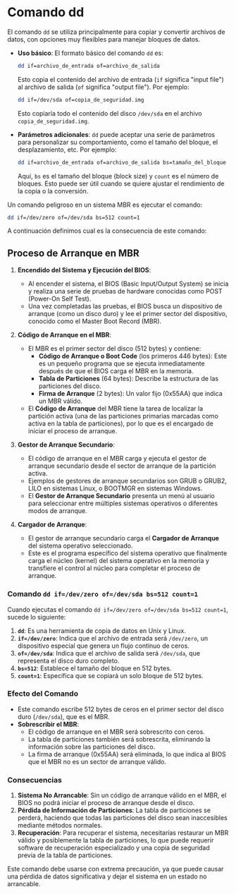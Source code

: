 # Comando dd

El comando `dd` se utiliza principalmente para copiar y convertir archivos de datos, con opciones muy flexibles para manejar bloques de datos.

- **Uso básico**: El formato básico del comando `dd` es:

  ```bash
  dd if=archivo_de_entrada of=archivo_de_salida
  ```

  Esto copia el contenido del archivo de entrada (`if` significa "input file") al archivo de salida (`of` significa "output file"). Por ejemplo:

  ```bash
  dd if=/dev/sda of=copia_de_seguridad.img
  ```

  Esto copiaría todo el contenido del disco `/dev/sda` en el archivo `copia_de_seguridad.img`.

- **Parámetros adicionales**: `dd` puede aceptar una serie de parámetros para personalizar su comportamiento, como el tamaño del bloque, el desplazamiento, etc. Por ejemplo:

  ```bash
  dd if=archivo_de_entrada of=archivo_de_salida bs=tamaño_del_bloque count=número_de_bloques
  ```

  Aquí, `bs` es el tamaño del bloque (block size) y `count` es el número de bloques. Esto puede ser útil cuando se quiere ajustar el rendimiento de la copia o la conversión.

Un comando peligroso en un sistema MBR es ejecutar el comando:

```bash
dd if=/dev/zero of=/dev/sda bs=512 count=1
```

A continuación definimos cual es la consecuencia de este comando:

## Proceso de Arranque en MBR

1. **Encendido del Sistema y Ejecución del BIOS**:

   - Al encender el sistema, el BIOS (Basic Input/Output System) se inicia y realiza una serie de pruebas de hardware conocidas como POST (Power-On Self Test).
   - Una vez completadas las pruebas, el BIOS busca un dispositivo de arranque (como un disco duro) y lee el primer sector del dispositivo, conocido como el Master Boot Record (MBR).

2. **Código de Arranque en el MBR**:

   - El MBR es el primer sector del disco (512 bytes) y contiene:
     - **Código de Arranque o Boot Code** (los primeros 446 bytes): Este es un pequeño programa que se ejecuta inmediatamente después de que el BIOS carga el MBR en la memoria.
     - **Tabla de Particiones** (64 bytes): Describe la estructura de las particiones del disco.
     - **Firma de Arranque** (2 bytes): Un valor fijo (0x55AA) que indica un MBR válido.
   - El **Código de Arranque** del MBR tiene la tarea de localizar la partición activa (una de las particiones primarias marcadas como activa en la tabla de particiones), por lo que es el encargado de iniciar el proceso de arranque.

3. **Gestor de Arranque Secundario**:

   - El código de arranque en el MBR carga y ejecuta el gestor de arranque secundario desde el sector de arranque de la partición activa.
   - Ejemplos de gestores de arranque secundarios son GRUB o GRUB2, LILO en sistemas Linux, o BOOTMGR en sistemas Windows.
   - El **Gestor de Arranque Secundario** presenta un menú al usuario para seleccionar entre múltiples sistemas operativos o diferentes modos de arranque.

4. **Cargador de Arranque**:
   - El gestor de arranque secundario carga el **Cargador de Arranque** del sistema operativo seleccionado.
   - Este es el programa específico del sistema operativo que finalmente carga el núcleo (kernel) del sistema operativo en la memoria y transfiere el control al núcleo para completar el proceso de arranque.

### Comando `dd if=/dev/zero of=/dev/sda bs=512 count=1`

Cuando ejecutas el comando `dd if=/dev/zero of=/dev/sda bs=512 count=1`, sucede lo siguiente:

1. **`dd`**: Es una herramienta de copia de datos en Unix y Linux.
2. **`if=/dev/zero`**: Indica que el archivo de entrada será `/dev/zero`, un dispositivo especial que genera un flujo continuo de ceros.
3. **`of=/dev/sda`**: Indica que el archivo de salida será `/dev/sda`, que representa el disco duro completo.
4. **`bs=512`**: Establece el tamaño del bloque en 512 bytes.
5. **`count=1`**: Especifica que se copiará un solo bloque de 512 bytes.

### Efecto del Comando

- Este comando escribe 512 bytes de ceros en el primer sector del disco duro (`/dev/sda`), que es el MBR.
- **Sobrescribir el MBR**:
  - El código de arranque en el MBR será sobrescrito con ceros.
  - La tabla de particiones también será sobrescrita, eliminando la información sobre las particiones del disco.
  - La firma de arranque (0x55AA) será eliminada, lo que indica al BIOS que el MBR no es un sector de arranque válido.

### Consecuencias

1. **Sistema No Arrancable**: Sin un código de arranque válido en el MBR, el BIOS no podrá iniciar el proceso de arranque desde el disco.
2. **Pérdida de Información de Particiones**: La tabla de particiones se perderá, haciendo que todas las particiones del disco sean inaccesibles mediante métodos normales.
3. **Recuperación**: Para recuperar el sistema, necesitarías restaurar un MBR válido y posiblemente la tabla de particiones, lo que puede requerir software de recuperación especializado y una copia de seguridad previa de la tabla de particiones.

Este comando debe usarse con extrema precaución, ya que puede causar una pérdida de datos significativa y dejar el sistema en un estado no arrancable.
